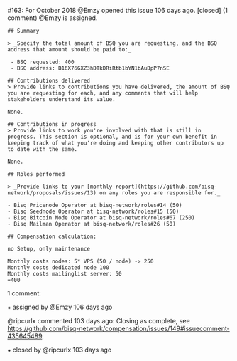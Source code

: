 #163: For October 2018
@Emzy opened this issue 106 days ago.  [closed] (1 comment)
@Emzy is assigned. 

    ## Summary
    
    > _Specify the total amount of BSQ you are requesting, and the BSQ address that amount should be paid to:_
    
     - BSQ requested: 400
     - BSQ address: B16X76GXZ3hDTkDRiRtb1bYN1bAuDpP7nSE
    
    ## Contributions delivered
    > Provide links to contributions you have delivered, the amount of BSQ you are requesting for each, and any comments that will help stakeholders understand its value.
    
    None.
    
    ## Contributions in progress
    > Provide links to work you're involved with that is still in progress. This section is optional, and is for your own benefit in keeping track of what you're doing and keeping other contributors up to date with the same.
    
    None.
    
    ## Roles performed
    
    > _Provide links to your [monthly report](https://github.com/bisq-network/proposals/issues/13) on any roles you are responsible for._
    
    - Bisq Pricenode Operator at bisq-network/roles#14 (50)
    - Bisq Seednode Operator at bisq-network/roles#15 (50)
    - Bisq Bitcoin Node Operator at bisq-network/roles#67 (250)
    - Bisq Mailman Operator at bisq-network/roles#26 (50)
    
    ## Compensation calculation:
    
    no Setup, only maintenance
    
    Monthly costs nodes: 5* VPS (50 / node) -> 250
    Monthly costs dedicated node 100
    Monthly costs mailinglist server: 50
    =400


1 comment:

⁕ assigned by @Emzy 106 days ago

@ripcurlx commented 103 days ago:
    Closing as complete, see https://github.com/bisq-network/compensation/issues/149#issuecomment-435645489.


⁕ closed by @ripcurlx 103 days ago

